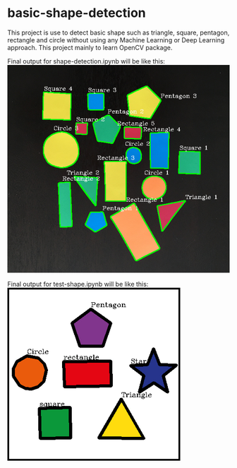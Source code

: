 # basic-shape-detection
This project is use to detect basic shape such as triangle, square, pentagon, rectangle and circle without using any Machine Learning or 
Deep Learning approach. This project mainly to learn OpenCV package.

Final output for shape-detection.ipynb will be like this:
![](image/output.png)

Final output for test-shape.ipynb will be like this:\
![](image/output2.png)
